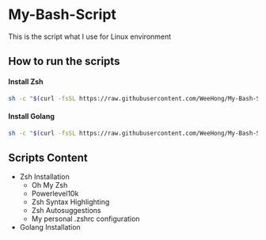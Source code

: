 # My-Bash-Script
This is the script what I use for Linux environment

## How to run the scripts
#### Install Zsh
```sh
sh -c "$(curl -fsSL https://raw.githubusercontent.com/WeeHong/My-Bash-Script/main/zsh_install.sh)"
```
#### Install Golang
```sh
sh -c "$(curl -fsSL https://raw.githubusercontent.com/WeeHong/My-Bash-Script/main/golang-installer.sh)"
```

## Scripts Content
- Zsh Installation
  - Oh My Zsh
  - Powerlevel10k
  - Zsh Syntax Highlighting
  - Zsh Autosuggestions
  - My personal .zshrc configuration
- Golang Installation
